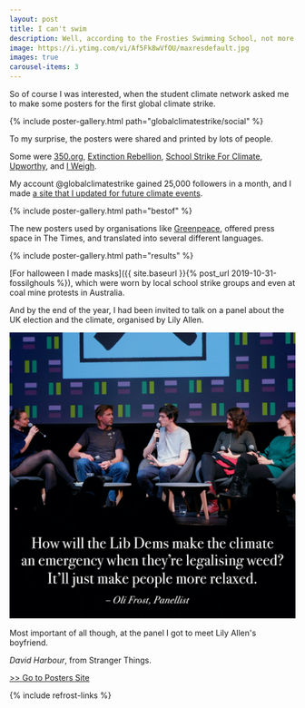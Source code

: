 ```yaml
---
layout: post
title: I can't swim
description: Well, according to the Frosties Swimming School, not more than 400m.
image: https://i.ytimg.com/vi/Af5Fk8wVfOU/maxresdefault.jpg
images: true
carousel-items: 3
---
```


So of course I was interested, when the student climate network asked me to make some posters for the first global climate strike.

{% include poster-gallery.html path="globalclimatestrike/social" %}

To my surprise, the posters were shared and printed by lots of people.

Some were [350.org](https://twitter.com/350/status/1173310522596438017), [Extinction Rebellion](https://www.instagram.com/p/B2W62tAnf63/?utm_source=ig_web_copy_link), [School Strike For Climate](https://www.instagram.com/p/B2dpJwPAZuq/?utm_source=ig_web_copy_link), [Upworthy](https://www.instagram.com/p/B2oKK7PARL5/?utm_source=ig_web_copy_link), and [I Weigh](https://www.instagram.com/p/B2gtSTinqOv/?utm_source=ig_web_copy_link).

My account @globalclimatestrike gained 25,000 followers in a month, and I made [a site that I updated for future climate events](/posters).

{% include poster-gallery.html path="bestof" %}

The new posters used by organisations like [Greenpeace](https://www.instagram.com/p/B5XqpxPjSU8/), offered press space in The Times, and translated into several different languages.

{% include poster-gallery.html path="results" %}

[For halloween I made masks]({{ site.baseurl }}{% post_url 2019-10-31-fossilghouls %}), which were worn by local school strike groups and even at coal mine protests in Australia.

And by the end of the year, I had been invited to talk on a panel about the UK election and the climate, organised by Lily Allen.

![](/blog/panel.jpg)

Most important of all though, at the panel I got to meet Lily Allen's boyfriend.

*David Harbour*, from Stranger Things.

[>> Go to Posters Site](/posters)

{% include refrost-links %}
